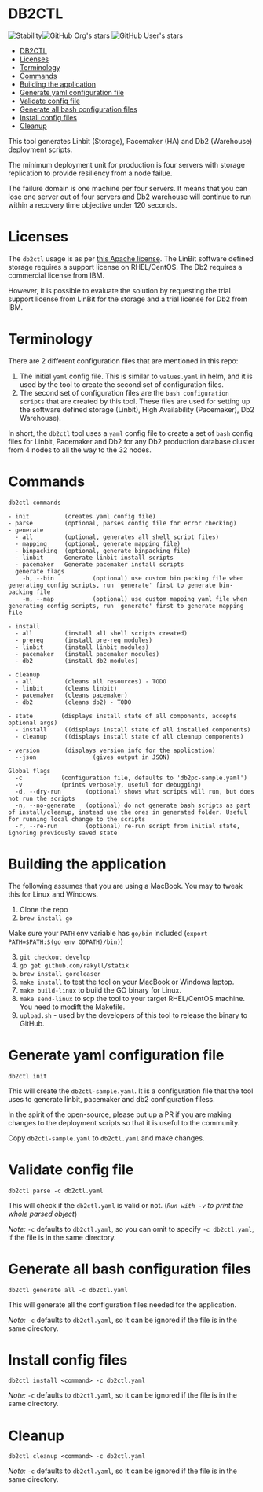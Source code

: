 # DB2CTL


![Stability](https://img.shields.io/badge/Stability-Tested-green)![GitHub Org's stars](https://img.shields.io/github/stars/IBM?color=%23FF0000&label=IBM%20Open%20Source&style=social) ![GitHub User's stars](https://img.shields.io/github/stars/vikramkhatri?label=Vikram%20Khatri&style=social)

<!-- @import "[TOC]" {cmd="toc" depthFrom=2 depthTo=6 orderedList=false} -->

<!-- code_chunk_output -->

- [DB2CTL](#db2ctl)
- [Licenses](#licenses)
- [Terminology](#terminology)
- [Commands](#commands)
- [Building the application](#building-the-application)
- [Generate yaml configuration file](#generate-yaml-configuration-file)
- [Validate config file](#validate-config-file)
- [Generate all bash configuration files](#generate-all-bash-configuration-files)
- [Install config files](#install-config-files)
- [Cleanup](#cleanup)

<!-- /code_chunk_output -->


This tool generates Linbit (Storage), Pacemaker (HA) and Db2 (Warehouse) deployment scripts.

The minimum deployment unit for production is four servers with storage replication to provide resiliency from a node failue.

The failure domain is one machine per four servers. It means that you can lose one server out of four servers and Db2 warehouse will continue to run within a recovery time objective under 120 seconds.

# Licenses

The `db2ctl` usage is as per [this Apache license](LICENSE). The LinBit software defined storage requires a support license on RHEL/CentOS. The Db2 requires a commercial license from IBM.

However, it is possible to evaluate the solution by requesting the trial support license from LinBit for the storage and a trial license for Db2 from IBM.

# Terminology

There are 2 different configuration files that are mentioned in this repo:

1. The initial `yaml` config file. This is similar to `values.yaml` in helm, and it is used by the tool to create the second set of configuration files.
2. The second set of configuration files are the `bash configuration scripts` that are created by this tool. These files are used for setting up the software defined storage (Linbit), High Availability (Pacemaker), Db2 Warehouse).

In short, the `db2ctl` tool uses a `yaml` config file to create a set of `bash` config files for Linbit, Pacemaker and Db2 for any Db2 production database cluster from 4 nodes to all the way to the 32 nodes.

# Commands

```
db2ctl commands

- init          (creates yaml config file)
- parse         (optional, parses config file for error checking)
- generate
  - all         (optional, generates all shell script files)
  - mapping     (optional, generate mapping file)
  - binpacking  (optional, generate binpacking file)
  - linbit      Generate linbit install scripts
  - pacemaker   Generate pacemaker install scripts
  generate flags
    -b, --bin           (optional) use custom bin packing file when generating config scripts, run 'generate' first to generate bin-packing file
    -m, --map           (optional) use custom mapping yaml file when generating config scripts, run 'generate' first to generate mapping file

- install
  - all         (install all shell scripts created)
  - prereq      (install pre-req modules)
  - linbit      (install linbit modules)
  - pacemaker   (install pacemaker modules)
  - db2         (install db2 modules)

- cleanup
  - all         (cleans all resources) - TODO
  - linbit      (cleans linbit)
  - pacemaker   (cleans pacemaker)
  - db2         (cleans db2) - TODO

- state        (displays install state of all components, accepts optional args)
  - install     ((displays install state of all installed components)
  - cleanup     ((displays install state of all cleanup components)

- version       (displays version info for the application)
  --json                (gives output in JSON)

Global flags
  -c           (configuration file, defaults to 'db2pc-sample.yaml')
  -v           (prints verbosely, useful for debugging)
  -d, --dry-run       (optional) shows what scripts will run, but does not run the scripts
  -n, --no-generate   (optional) do not generate bash scripts as part of install/cleanup, instead use the ones in generated folder. Useful for running local change to the scripts
  -r, --re-run        (optional) re-run script from initial state, ignoring previously saved state

```

# Building the application

The following assumes that you are using a MacBook. You may to tweak this for Linux and Windows.

1. Clone the repo
2. `brew install go`

Make sure your `PATH` env variable has `go/bin` included (`export PATH=$PATH:$(go env GOPATH)/bin)`)

3. `git checkout develop`
4. `go get github.com/rakyll/statik`
5. `brew install goreleaser`
6. `make install` to test the tool on your MacBook or Windows laptop.
7. `make build-linux` to build the GO binary for Linux.
8. `make send-linux` to scp the tool to your target RHEL/CentOS machine. You need to modift the Makefile.
9. `upload.sh` - used by the developers of this tool to release the binary to GitHub.  

# Generate yaml configuration file

`db2ctl init`

This will create the `db2ctl-sample.yaml`. It is a configuration file that the tool uses to generate linbit, pacemaker and db2 configuration filess. 

In the spirit of the open-source, please put up a PR if you are making changes to the deployment scripts so that it is useful to the community.

Copy `db2ctl-sample.yaml` to `db2ctl.yaml` and make changes. 

# Validate config file

`db2ctl parse -c db2ctl.yaml`

This will check if the `db2ctl.yaml` is valid or not.
(_`Run with -v` to print the whole parsed object_)

_Note:_ `-c` defaults to `db2ctl.yaml`, so you can omit to specify `-c db2ctl.yaml`, if the file is in the same directory.

# Generate all bash configuration files

`db2ctl generate all -c db2ctl.yaml`

This will generate all the configuration files needed for the application.

_Note:_ `-c` defaults to `db2ctl.yaml`, so it can be ignored if the file is in the same directory.

# Install config files

`db2ctl install <command> -c db2ctl.yaml`

_Note:_ `-c` defaults to `db2ctl.yaml`, so it can be ignored if the file is in the same directory.

# Cleanup

`db2ctl cleanup <command> -c db2ctl.yaml`

_Note:_ `-c` defaults to `db2ctl.yaml`, so it can be ignored if the file is in the same directory.

